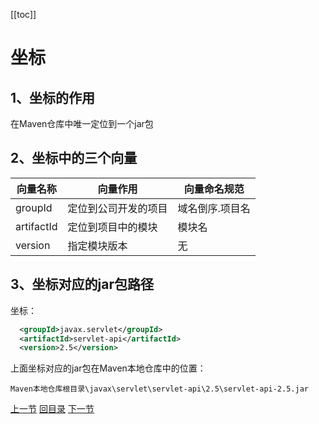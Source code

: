 [[toc]]

# 坐标

## 1、坐标的作用

在Maven仓库中唯一定位到一个jar包

## 2、坐标中的三个向量

| 向量名称   | 向量作用             | 向量命名规范    |
| ---------- | -------------------- | --------------- |
| groupId    | 定位到公司开发的项目 | 域名倒序.项目名 |
| artifactId | 定位到项目中的模块   | 模块名          |
| version    | 指定模块版本         | 无              |

## 3、坐标对应的jar包路径

坐标：

```xml
  <groupId>javax.servlet</groupId>
  <artifactId>servlet-api</artifactId>
  <version>2.5</version>
```

上面坐标对应的jar包在Maven本地仓库中的位置：

```text
Maven本地仓库根目录\javax\servlet\servlet-api\2.5\servlet-api-2.5.jar
```



[上一节](concept-directory.html) [回目录](index.html) [下一节](concept-life-cycle.html)